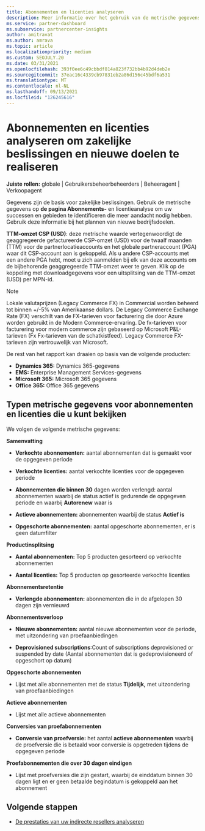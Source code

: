```yaml
---
title: Abonnementen en licenties analyseren
description: Meer informatie over het gebruik van de metrische gegevens op de pagina Abonnements- en licentieanalyse om uw succes en gebieden te identificeren die meer aandacht nodig hebben.
ms.service: partner-dashboard
ms.subservice: partnercenter-insights
author: amitravat
ms.author: amrava
ms.topic: article
ms.localizationpriority: medium
ms.custom: SEOJULY.20
ms.date: 03/31/2021
ms.openlocfilehash: 393f0ee6c49cbbdf814a823f732bb4b92d4deb2e
ms.sourcegitcommit: 37eac16c4339cb97831eb2a86d156c45bdf6a531
ms.translationtype: MT
ms.contentlocale: nl-NL
ms.lasthandoff: 09/13/2021
ms.locfileid: "126245616"
---
```

# <a name="analyze-subscriptions-and-licenses-to-help-you-drive-business-decisions-and-new-goals"></a>Abonnementen en licenties analyseren om zakelijke beslissingen en nieuwe doelen te realiseren

**Juiste rollen:** globale | Gebruikersbeheerbeheerders | Beheeragent | Verkoopagent

Gegevens zijn de basis voor zakelijke beslissingen. Gebruik de metrische gegevens op **de pagina Abonnements-** en licentieanalyse om uw successen en gebieden te identificeren die meer aandacht nodig hebben. Gebruik deze informatie bij het plannen van nieuwe bedrijfsdoelen.

**TTM-omzet CSP (USD)**: deze metrische waarde vertegenwoordigt de geaggregeerde gefactureerde CSP-omzet (USD) voor de twaalf maanden (TTM) voor de partnerlocatieaccounts en het globale partneraccount (PGA) waar dit CSP-account aan is gekoppeld. Als u andere CSP-accounts met een andere PGA hebt, moet u zich aanmelden bij elk van deze accounts om de bijbehorende geaggregeerde TTM-omzet weer te geven.  Klik op de koppeling met downloadgegevens voor een uitsplitsing van de TTM-omzet (USD) per MPN-id.

>[!NOTE]
>Lokale valutaprijzen (Legacy Commerce FX) in Commercial worden beheerd tot binnen +/-5% van Amerikaanse dollars. De Legacy Commerce Exchange Rate (FX) verschilt van de FX-tarieven voor facturering die door Azure worden gebruikt in de Modern Commerce-ervaring. De fx-tarieven voor facturering voor modern commerce zijn gebaseerd op Microsoft P&L-tarieven (Fx Fx-tarieven van de schatkistfeed). Legacy Commerce FX-tarieven zijn vertrouwelijk van Microsoft.


De rest van het rapport kan draaien op basis van de volgende producten:

 - **Dynamics 365:** Dynamics 365-gegevens  
 - **EMS:** Enterprise Management Services-gegevens  
 - **Microsoft 365:** Microsoft 365 gegevens  
 - **Office 365:** Office 365 gegevens  


## <a name="types-of-subscription-and-license-metrics-you-can-view"></a>Typen metrische gegevens voor abonnementen en licenties die u kunt bekijken

We volgen de volgende metrische gegevens:

**Samenvatting**  
 - **Verkochte abonnementen:** aantal abonnementen dat is gemaakt voor de opgegeven periode  
  
 - **Verkochte licenties:** aantal verkochte licenties voor de opgegeven periode  
  
 - **Abonnementen die binnen 30** dagen worden verlengd: aantal abonnementen waarbij de status actief is gedurende de opgegeven periode en waarbij **Autorenew** waar is
 
 - **Actieve abonnementen:** abonnementen waarbij de status **Actief is**  
 
 - **Opgeschorte abonnementen:** aantal opgeschorte abonnementen, er is geen datumfilter  

**Productinsplitsing**
  
 - **Aantal abonnementen:** Top 5 producten gesorteerd op verkochte abonnementen  
 
 - **Aantal licenties:** Top 5 producten op gesorteerde verkochte licenties

**Abonnementsretentie**

 - **Verlengde abonnementen:** abonnementen die in de afgelopen 30 dagen zijn vernieuwd  

**Abonnementsverloop**  
 - **Nieuwe abonnementen:** aantal nieuwe abonnementen voor de periode, met uitzondering van proefaanbiedingen  
 
 - **Deprovisioned subscriptions**:Count of subscriptions deprovisioned or suspended by date (Aantal abonnementen dat is gedeprovisioneerd of opgeschort op datum)  

**Opgeschorte abonnementen** 
 
 - Lijst met alle abonnementen met de status **Tijdelijk,** met uitzondering van proefaanbiedingen  
  
**Actieve abonnementen**

 - Lijst met alle actieve abonnementen  

**Conversies van proefabonnementen**  

 - **Conversie van proefversie:** het aantal **actieve abonnementen** waarbij de proefversie die is betaald voor conversie is opgetreden tijdens de opgegeven periode  

**Proefabonnementen die over 30 dagen eindigen**  

 - Lijst met proefversies die zijn gestart, waarbij de einddatum binnen 30 dagen ligt en er geen betaalde begindatum is gekoppeld aan het abonnement  



## <a name="next-steps"></a>Volgende stappen

- [De prestaties van uw indirecte resellers analyseren](analyze-indirect-resellers.md)